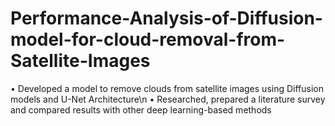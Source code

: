 # Performance-Analysis-of-Diffusion-model-for-cloud-removal-from-Satellite-Images
•	Developed a model to remove clouds from satellite images using Diffusion models and U-Net Architecture\n
•	Researched, prepared a literature survey and compared results with other deep learning-based methods
